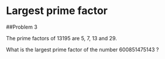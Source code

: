 Largest prime factor
====================

##Problem 3


The prime factors of 13195 are 5, 7, 13 and 29.

What is the largest prime factor of the number 600851475143 ?
